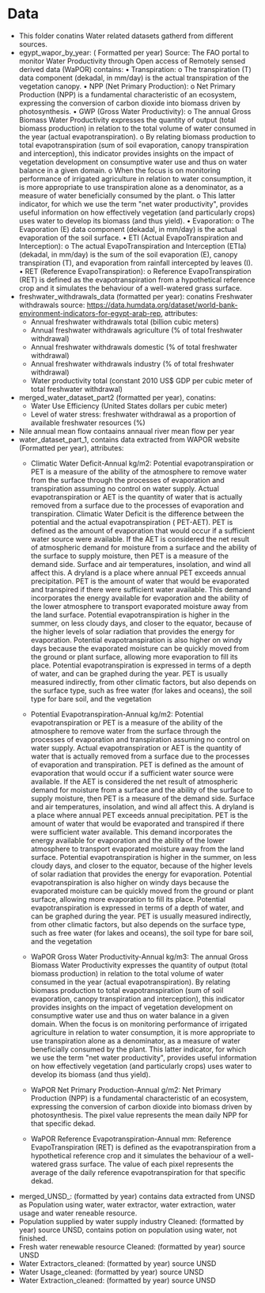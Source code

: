 # Data
- This folder conatins Water related datasets gatherd from different sources.
- egypt_wapor_by_year: ( Formatted per year) Source: The FAO portal to monitor Water Productivity through Open access of Remotely sensed derived data (WaPOR) contains:
	• Transpiration:
		o The transpiration (T) data component (dekadal, in mm/day) is the actual transpiration of the vegetation canopy.
	• NPP (Net Primary Production):
		o Net Primary Production (NPP) is a fundamental characteristic of an ecosystem, expressing the conversion of carbon dioxide into biomass driven by photosynthesis.
	• GWP (Gross Water Productivity):
		o The annual Gross Biomass Water Productivity expresses the quantity of output (total biomass production) in relation to the total volume of water consumed in the year (actual evapotranspiration).
		o By relating biomass production to total evapotranspiration (sum of soil evaporation, canopy transpiration and interception), this indicator provides insights on the impact of vegetation development on consumptive water use and thus on water balance in a given domain.
		o When the focus is on monitoring performance of irrigated agriculture in relation to water consumption, it is more appropriate to use transpiration alone as a denominator, as a measure of water beneficially consumed by the plant.
		o This latter indicator, for which we use the term "net water productivity", provides useful information on how effectively vegetation (and particularly crops) uses water to develop its biomass (and thus yield).
	• Evaporation:
		o The Evaporation (E) data component (dekadal, in mm/day) is the actual evaporation of the soil surface.
	• ETI (Actual EvapoTranspiration and Interception):
		o The actual EvapoTranspiration and Interception (ETIa) (dekadal, in mm/day) is the sum of the soil evaporation (E), canopy transpiration (T), and evaporation from rainfall intercepted by leaves (I).
	• RET (Reference EvapoTranspiration):
		o Reference EvapoTranspiration (RET) is defined as the evapotranspiration from a hypothetical reference crop and it simulates the behaviour of a well-watered grass surface.
- freshwater_withdrawals_data (formatted per year): conatins Freshwater withdrawals source: https://data.humdata.org/dataset/world-bank-environment-indicators-for-egypt-arab-rep, attributes:
	- Annual freshwater withdrawals total (billion cubic meters)
	- Annual freshwater withdrawals agriculture (% of total freshwater withdrawal)
	- Annual freshwater withdrawals domestic (% of total freshwater withdrawal)
	- Annual freshwater withdrawals industry (% of total freshwater withdrawal)
	- Water productivity total (constant 2010 US$ GDP per cubic meter of total freshwater withdrawal)
- merged_water_dataset_part2 (formatted per year), conatins: 
	- Water Use Efficiency (United States dollars per cubic meter)
	- Level of water stress: freshwater withdrawal as a proportion of available freshwater resources (%)
- Nile annual mean flow contaains annaual river mean flow per year
- water_dataset_part_1, contains data extracted from WAPOR website (Formatted per year), attributes:
	- Climatic Water Deficit-Annual kg/m2: Potential evapotranspiration or PET is a measure of the ability of the atmosphere to remove water from the surface through the processes of evaporation and transpiration assuming no control on water supply. Actual evapotranspiration or AET is the quantity of water that is actually removed from a surface due to the processes of evaporation and transpiration. Climatic Water Deficit is the difference between the potential and the actual evapotranspiration ( PET-AET). PET is defined as the amount of evaporation that would occur if a sufficient water source were available. If the AET is considered the net result of atmospheric demand for moisture from a surface and the ability of the surface to supply moisture, then PET is a measure of the demand side. Surface and air temperatures, insolation, and wind all affect this. A dryland is a place where annual PET exceeds annual precipitation. PET is the amount of water that would be evaporated and transpired if there were sufficient water available. This demand incorporates the energy available for evaporation and the ability of the lower atmosphere to transport evaporated moisture away from the land surface. Potential evapotranspiration is higher in the summer, on less cloudy days, and closer to the equator, because of the higher levels of solar radiation that provides the energy for evaporation. Potential evapotranspiration is also higher on windy days because the evaporated moisture can be quickly moved from the ground or plant surface, allowing more evaporation to fill its place. Potential evapotranspiration is expressed in terms of a depth of water, and can be graphed during the year. PET is usually measured indirectly, from other climatic factors, but also depends on the surface type, such as free water (for lakes and oceans), the soil type for bare soil, and the vegetation
	- Potential Evapotranspiration-Annual kg/m2:  Potential evapotranspiration or PET is a measure of the ability of the atmosphere to remove water from the surface through the processes of evaporation and transpiration assuming no control on water supply. Actual evapotranspiration or AET is the quantity of water that is actually removed from a surface due to the processes of evaporation and transpiration. PET is defined as the amount of evaporation that would occur if a sufficient water source were available. If the AET is considered the net result of atmospheric demand for moisture from a surface and the ability of the surface to supply moisture, then PET is a measure of the demand side. Surface and air temperatures, insolation, and wind all affect this. A dryland is a place where annual PET exceeds annual precipitation. PET is the amount of water that would be evaporated and transpired if there were sufficient water available. This demand incorporates the energy available for evaporation and the ability of the lower atmosphere to transport evaporated moisture away from the land surface. Potential evapotranspiration is higher in the summer, on less cloudy days, and closer to the equator, because of the higher levels of solar radiation that provides the energy for evaporation. Potential evapotranspiration is also higher on windy days because the evaporated moisture can be quickly moved from the ground or plant surface, allowing more evaporation to fill its place. Potential evapotranspiration is expressed in terms of a depth of water, and can be graphed during the year. PET is usually measured indirectly, from other climatic factors, but also depends on the surface type, such as free water (for lakes and oceans), the soil type for bare soil, and the vegetation
	- WaPOR Gross Water Productivity-Annual kg/m3: The annual Gross Biomass Water Productivity expresses the quantity of output (total biomass production) in relation to the total volume of water consumed in the year (actual evapotranspiration). By relating biomass production to total evapotranspiration (sum of soil evaporation, canopy transpiration and interception), this indicator provides insights on the impact of vegetation development on consumptive water use and thus on water balance in a given domain. When the focus is on monitoring performance of irrigated agriculture in relation to water consumption, it is more appropriate to use transpiration alone as a denominator, as a measure of water beneficially consumed by the plant. This latter indicator, for which we use the term "net water productivity", provides useful information on how effectively vegetation (and particularly crops) uses water to develop its biomass (and thus yield).
	- WaPOR Net Primary Production-Annual g/m2: Net Primary Production (NPP) is a fundamental characteristic of an ecosystem, expressing the conversion of carbon dioxide into biomass driven by photosynthesis. The pixel value represents the mean daily NPP for that specific dekad.

	- WaPOR Reference Evapotranspiration-Annual mm: Reference EvapoTranspiration (RET) is defined as the evapotranspiration from a hypothetical reference crop and it simulates the behaviour of a well-watered grass surface. The value of each pixel represents the average of the daily reference evapotranspiration for that specific dekad.
- merged_UNSD_: (formatted by year) contains data extracted from UNSD as Population using water, water extractor, water extraction, water usage and water reneable resource.
- Population supplied by water supply industry Cleaned: (formatted by year) source UNSD, contains potion on population using water, not finished.
- Fresh water renewable resource Cleaned: (formatted by year) source UNSD
- Water Extractors_cleaned: (formatted by year) source UNSD
- Water Usage_cleaned: (formatted by year) source UNSD
- Water Extraction_cleaned: (formatted by year) source UNSD
